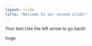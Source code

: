 ```yaml
---
layout: slide
title: "Welcome to our second slide!"
---
```

Your text
Use the left arrow to go back!

hoge
